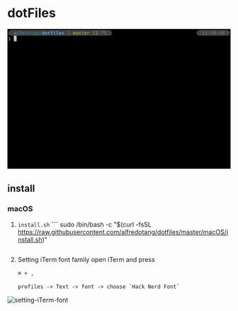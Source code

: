 # dotFiles
![alfredo-iTern-demo](./images/alfredo-iTern-demo.png)
## install
### macOS
1. `install.sh`
   **```**
   sudo /bin/bash -c "$(curl -fsSL https://raw.githubusercontent.com/alfredotang/dotfiles/master/macOS/install.sh)"
   ```
2. Setting iTerm font family
   open iTerm and press
   ```
   ⌘ + ,
   ```
   ```
   profiles -> Text -> font -> choose `Hack Nerd Font`
   ```
![setting-iTerm-font](./images/setting-iTern-font.png)
